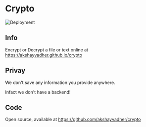 # Crypto

![Deployment](https://github.com/akshayvadher/crypto/workflows/Deployment/badge.svg)

## Info

Encrypt or Decrypt a file or text online at https://akshayvadher.github.io/crypto

## Privay

We don't save any information you provide anywhere.

Infact we don't have a backend!

## Code

Open source, available at https://github.com/akshayvadher/crypto
